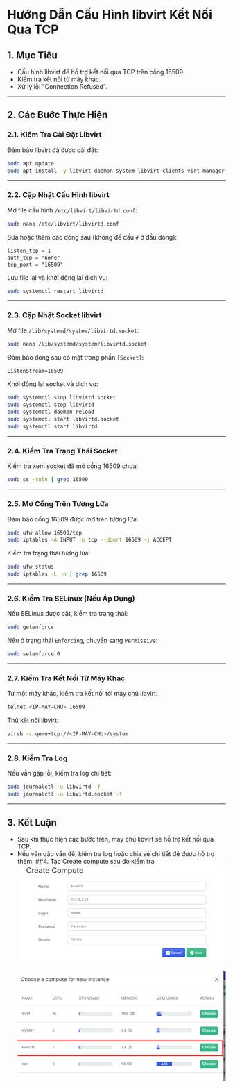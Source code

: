 
# Hướng Dẫn Cấu Hình libvirt Kết Nối Qua TCP

## 1. Mục Tiêu
- Cấu hình libvirt để hỗ trợ kết nối qua TCP trên cổng 16509.
- Kiểm tra kết nối từ máy khác.
- Xử lý lỗi "Connection Refused".

---

## 2. Các Bước Thực Hiện

### 2.1. Kiểm Tra Cài Đặt Libvirt
Đảm bảo libvirt đã được cài đặt:
```bash
sudo apt update
sudo apt install -y libvirt-daemon-system libvirt-clients virt-manager
```

---

### 2.2. Cập Nhật Cấu Hình libvirt
Mở file cấu hình `/etc/libvirt/libvirtd.conf`:
```bash
sudo nano /etc/libvirt/libvirtd.conf
```

Sửa hoặc thêm các dòng sau (không để dấu `#` ở đầu dòng):
```plaintext
listen_tcp = 1
auth_tcp = "none"
tcp_port = "16509"
```

Lưu file lại và khởi động lại dịch vụ:
```bash
sudo systemctl restart libvirtd
```

---

### 2.3. Cập Nhật Socket libvirt
Mở file `/lib/systemd/system/libvirtd.socket`:
```bash
sudo nano /lib/systemd/system/libvirtd.socket
```

Đảm bảo dòng sau có mặt trong phần `[Socket]`:
```plaintext
ListenStream=16509
```

Khởi động lại socket và dịch vụ:
```bash
sudo systemctl stop libvirtd.socket
sudo systemctl stop libvirtd
sudo systemctl daemon-reload
sudo systemctl start libvirtd.socket
sudo systemctl start libvirtd
```

---

### 2.4. Kiểm Tra Trạng Thái Socket
Kiểm tra xem socket đã mở cổng 16509 chưa:
```bash
sudo ss -tuln | grep 16509
```

---

### 2.5. Mở Cổng Trên Tường Lửa
Đảm bảo cổng 16509 được mở trên tường lửa:
```bash
sudo ufw allow 16509/tcp
sudo iptables -A INPUT -p tcp --dport 16509 -j ACCEPT
```

Kiểm tra trạng thái tường lửa:
```bash
sudo ufw status
sudo iptables -L -n | grep 16509
```

---

### 2.6. Kiểm Tra SELinux (Nếu Áp Dụng)
Nếu SELinux được bật, kiểm tra trạng thái:
```bash
sudo getenforce
```

Nếu ở trạng thái `Enforcing`, chuyển sang `Permissive`:
```bash
sudo setenforce 0
```

---

### 2.7. Kiểm Tra Kết Nối Từ Máy Khác
Từ một máy khác, kiểm tra kết nối tới máy chủ libvirt:
```bash
telnet <IP-MAY-CHU> 16509
```

Thử kết nối libvirt:
```bash
virsh -c qemu+tcp://<IP-MAY-CHU>/system
```

---

### 2.8. Kiểm Tra Log
Nếu vẫn gặp lỗi, kiểm tra log chi tiết:
```bash
sudo journalctl -u libvirtd -f
sudo journalctl -u libvirtd.socket -f
```

---

## 3. Kết Luận
- Sau khi thực hiện các bước trên, máy chủ libvirt sẽ hỗ trợ kết nối qua TCP.
- Nếu vẫn gặp vấn đề, kiểm tra log hoặc chia sẻ chi tiết để được hỗ trợ thêm.
##4. Tạo Create compute sau đó kiểm tra 
![Command Prompt](https://github.com/cuongnvvietis/NhanHoa/blob/main/Docs/Picture/KVM/Screenshot_231.png)
![Command Prompt](https://github.com/cuongnvvietis/NhanHoa/blob/main/Docs/Picture/KVM/Screenshot_232.png) 
